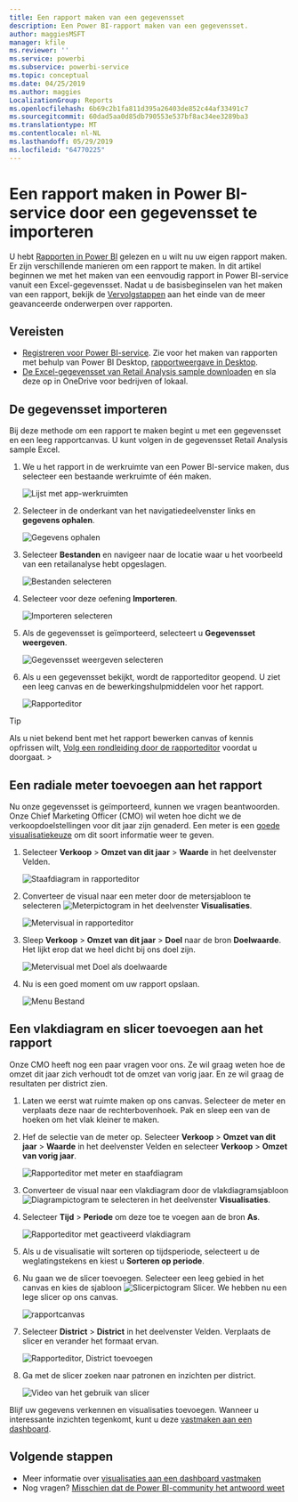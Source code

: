 ```yaml
---
title: Een rapport maken van een gegevensset
description: Een Power BI-rapport maken van een gegevensset.
author: maggiesMSFT
manager: kfile
ms.reviewer: ''
ms.service: powerbi
ms.subservice: powerbi-service
ms.topic: conceptual
ms.date: 04/25/2019
ms.author: maggies
LocalizationGroup: Reports
ms.openlocfilehash: 6b69c2b1fa811d395a26403de852c44af33491c7
ms.sourcegitcommit: 60dad5aa0d85db790553e537bf8ac34ee3289ba3
ms.translationtype: MT
ms.contentlocale: nl-NL
ms.lasthandoff: 05/29/2019
ms.locfileid: "64770225"
---
```

# <a name="create-a-report-in-the-power-bi-service-by-importing-a-dataset"></a>Een rapport maken in Power BI-service door een gegevensset te importeren
U hebt [Rapporten in Power BI](consumer/end-user-reports.md) gelezen en u wilt nu uw eigen rapport maken. Er zijn verschillende manieren om een rapport te maken. In dit artikel beginnen we met het maken van een eenvoudig rapport in Power BI-service vanuit een Excel-gegevensset. Nadat u de basisbeginselen van het maken van een rapport, bekijk de [Vervolgstappen](#next-steps) aan het einde van de meer geavanceerde onderwerpen over rapporten.  

## <a name="prerequisites"></a>Vereisten
- [Registreren voor Power BI-service](service-self-service-signup-for-power-bi.md). Zie voor het maken van rapporten met behulp van Power BI Desktop, [rapportweergave in Desktop](desktop-report-view.md). 
- [De Excel-gegevensset van Retail Analysis sample downloaden](http://go.microsoft.com/fwlink/?LinkId=529778) en sla deze op in OneDrive voor bedrijven of lokaal.

## <a name="import-the-dataset"></a>De gegevensset importeren
Bij deze methode om een rapport te maken begint u met een gegevensset en een leeg rapportcanvas. U kunt volgen in de gegevensset Retail Analysis sample Excel.

1. We u het rapport in de werkruimte van een Power BI-service maken, dus selecteer een bestaande werkruimte of één maken.
   
   ![Lijst met app-werkruimten](media/service-report-create-new/power-bi-workspaces2.png)
2. Selecteer in de onderkant van het navigatiedeelvenster links en **gegevens ophalen**.
   
   ![Gegevens ophalen](media/service-report-create-new/power-bi-get-data3.png)
3. Selecteer **Bestanden** en navigeer naar de locatie waar u het voorbeeld van een retailanalyse hebt opgeslagen.
   
    ![Bestanden selecteren](media/service-report-create-new/power-bi-select-files.png)
4. Selecteer voor deze oefening **Importeren**.
   
   ![Importeren selecteren](media/service-report-create-new/power-bi-import.png)
5. Als de gegevensset is geïmporteerd, selecteert u **Gegevensset weergeven**.
   
   ![Gegevensset weergeven selecteren](media/service-report-create-new/power-bi-view-dataset.png)
6. Als u een gegevensset bekijkt, wordt de rapporteditor geopend.  U ziet een leeg canvas en de bewerkingshulpmiddelen voor het rapport.
   
   ![Rapporteditor](media/service-report-create-new/power-bi-blank-report.png)

> [!TIP]
> Als u niet bekend bent met het rapport bewerken canvas of kennis opfrissen wilt, [Volg een rondleiding door de rapporteditor](service-the-report-editor-take-a-tour.md) voordat u doorgaat. > 
> 

## <a name="add-a-radial-gauge-to-the-report"></a>Een radiale meter toevoegen aan het rapport
Nu onze gegevensset is geïmporteerd, kunnen we vragen beantwoorden.  Onze Chief Marketing Officer (CMO) wil weten hoe dicht we de verkoopdoelstellingen voor dit jaar zijn genaderd. Een meter is een [goede visualisatiekeuze](visuals/power-bi-report-visualizations.md) om dit soort informatie weer te geven.

1. Selecteer **Verkoop** > **Omzet van dit jaar** > **Waarde** in het deelvenster Velden.
   
    ![Staafdiagram in rapporteditor](media/service-report-create-new/power-bi-report-step1.png)
2. Converteer de visual naar een meter door de metersjabloon te selecteren ![Meterpictogram](media/service-report-create-new/powerbi-gauge-icon.png) in het deelvenster **Visualisaties**.
   
    ![Metervisual in rapporteditor](media/service-report-create-new/power-bi-report-step2.png)
3. Sleep **Verkoop** > **Omzet van dit jaar** > **Doel** naar de bron **Doelwaarde**. Het lijkt erop dat we heel dicht bij ons doel zijn.
   
    ![Metervisual met Doel als doelwaarde](media/service-report-create-new/power-bi-report-step3.png)
4. Nu is een goed moment om uw rapport opslaan.
   
   ![Menu Bestand](media/service-report-create-new/powerbi-save.png)

## <a name="add-an-area-chart-and-slicer-to-the-report"></a>Een vlakdiagram en slicer toevoegen aan het rapport
Onze CMO heeft nog een paar vragen voor ons. Ze wil graag weten hoe de omzet dit jaar zich verhoudt tot de omzet van vorig jaar. En ze wil graag de resultaten per district zien.

1. Laten we eerst wat ruimte maken op ons canvas. Selecteer de meter en verplaats deze naar de rechterbovenhoek. Pak en sleep een van de hoeken om het vlak kleiner te maken.
2. Hef de selectie van de meter op. Selecteer **Verkoop** > **Omzet van dit jaar** > **Waarde** in het deelvenster Velden en selecteer **Verkoop**  >  **Omzet van vorig jaar**.
   
    ![Rapporteditor met meter en staafdiagram](media/service-report-create-new/power-bi-report-step4.png)
3. Converteer de visual naar een vlakdiagram door de vlakdiagramsjabloon ![Diagrampictogram](media/service-report-create-new/power-bi-areachart-icon.png) te selecteren in het deelvenster **Visualisaties**.
4. Selecteer **Tijd** > **Periode** om deze toe te voegen aan de bron **As**.
   
    ![Rapporteditor met geactiveerd vlakdiagram](media/service-report-create-new/power-bi-report-step5.png)
5. Als u de visualisatie wilt sorteren op tijdsperiode, selecteert u de weglatingstekens en kiest u **Sorteren op periode**.
6. Nu gaan we de slicer toevoegen. Selecteer een leeg gebied in het canvas en kies de sjabloon ![Slicerpictogram](media/service-report-create-new/power-bi-slicer-icon.png) Slicer. We hebben nu een lege slicer op ons canvas.
   
    ![rapportcanvas](media/service-report-create-new/power-bi-report-step6.png)    
7. Selecteer **District** > **District** in het deelvenster Velden. Verplaats de slicer en verander het formaat ervan.
   
    ![Rapporteditor, District toevoegen](media/service-report-create-new/power-bi-report-step7.png)  
8. Ga met de slicer zoeken naar patronen en inzichten per district.
   
   ![Video van het gebruik van slicer](media/service-report-create-new/power-bi-slicer-video2.gif)  

Blijf uw gegevens verkennen en visualisaties toevoegen. Wanneer u interessante inzichten tegenkomt, kunt u deze [vastmaken aan een dashboard](service-dashboard-pin-tile-from-report.md).

## <a name="next-steps"></a>Volgende stappen

* Meer informatie over [visualisaties aan een dashboard vastmaken](service-dashboard-pin-tile-from-report.md)   
* Nog vragen? [Misschien dat de Power BI-community het antwoord weet](http://community.powerbi.com/)

